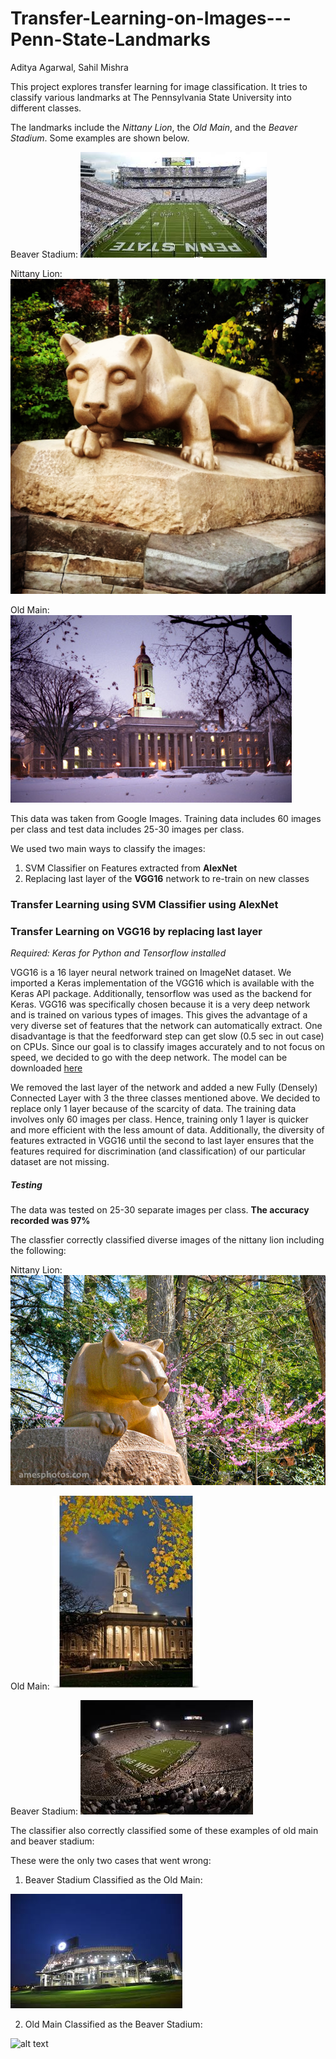 # Transfer-Learning-on-Images---Penn-State-Landmarks

Aditya Agarwal,
Sahil Mishra

This project explores transfer learning for image classification. It tries to classify various landmarks at The Pennsylvania State University into different classes.

The landmarks include the *Nittany Lion*, the *Old Main*, and the *Beaver Stadium*. Some examples are shown below.

Beaver Stadium: ![alt text](https://github.com/aaa0707/Transfer-Learning-on-Images---Penn-State-Landmarks/blob/master/Training_Example4_beaverstadium.jpg)

Nittany Lion: ![alt text](https://github.com/aaa0707/Transfer-Learning-on-Images---Penn-State-Landmarks/blob/master/Training_Example2_nittanylion.jpg)

Old Main: ![alt text](https://github.com/aaa0707/Transfer-Learning-on-Images---Penn-State-Landmarks/blob/master/Training_Example1_oldmain.jpg)

This data was taken from Google Images. Training data includes 60 images per class and test data includes 25-30 images per class.

We used two main ways to classify the images:
1. SVM Classifier on Features extracted from **AlexNet**
2. Replacing last layer of the **VGG16** network to re-train on new classes

### Transfer Learning using SVM Classifier using AlexNet

### Transfer Learning on VGG16 by replacing last layer

*Required: Keras for Python and Tensorflow installed*

VGG16 is a 16 layer neural network trained on ImageNet dataset. We imported a Keras implementation of the VGG16 which is available with the Keras API package. Additionally, tensorflow was used as the backend for Keras.
VGG16 was specifically chosen because it is a very deep network and is trained on various types of images. This gives the advantage of a very diverse set of features that the network can automatically extract. One disadvantage is that the feedforward step can get slow (0.5 sec in out case) on CPUs. Since our goal is to classify images accurately and to not focus on speed, we decided to go with the deep network. The model can be downloaded [here](https://github.com/aaa0707/Transfer-Learning-on-Images---Penn-State-Landmarks/blob/master/model.yaml)

We removed the last layer of the network and added a new Fully (Densely) Connected Layer with 3 the three classes mentioned above. We decided to replace only 1 layer because of the scarcity of data. The training data involves only 60 images per class. Hence, training only 1 layer is quicker and more efficient with the less amount of data. Additionally, the diversity of features extracted in VGG16 until the second to last layer ensures that the features required for discrimination (and classification) of our particular dataset are not missing.

##### Testing

The data was tested on 25-30 separate images per class. **The accuracy recorded was 97%**

The classfier correctly classified diverse images of the nittany lion including the following:

Nittany Lion: ![alt text](https://github.com/aaa0707/Transfer-Learning-on-Images---Penn-State-Landmarks/blob/master/Testing_Example1_nittanylion.jpg)

Old Main: ![alt text](https://github.com/aaa0707/Transfer-Learning-on-Images---Penn-State-Landmarks/blob/master/Testing_Example2_oldmain.jpg)

Beaver Stadium: ![alt text](https://github.com/aaa0707/Transfer-Learning-on-Images---Penn-State-Landmarks/blob/master/Testing_Example3_beaverstadium.jpg)

The classifier also correctly classified some of these examples of old main and beaver stadium:

These were the only two cases that went wrong:

1) Beaver Stadium Classified as the Old Main:

![alt text](https://github.com/aaa0707/Transfer-Learning-on-Images---Penn-State-Landmarks/blob/master/ErrorCase2.jpg)

2) Old Main Classified as the Beaver Stadium:

![alt text](https://github.com/aaa0707/Transfer-Learning-on-Images---Penn-State-Landmarks/blob/master/ErrorCase1.jpg)


